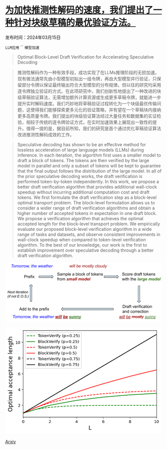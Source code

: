 # [为加快推测性解码的速度，我们提出了一种针对块级草稿的最优验证方法。](https://arxiv.org/abs/2403.10444)

发布时间：2024年03月15日

`LLM应用` `` `模型加速`

> Optimal Block-Level Draft Verification for Accelerating Speculative Decoding

> 推测性解码作为一种有效手段，成功实现了在LLMs推理阶段的无损加速。现有做法通常先由小型模型初拟出一组令牌，再由大型模型并行验证，只保留部分令牌以保证最终输出符合大型模型的分布规律。但以往的研究均采用逐令牌独立验证的方式。在此项研究中，我们创新性地提出了一种改进的块级草稿验证算法，无需增加额外计算资源或生成更多草稿令牌，就能进一步提升实时解码速度。我们巧妙地将草稿验证过程转化为一个块级最优传输问题，这使得我们能够探索更多元化的验证策略，并有望在一个草稿块内接纳更多高质量令牌。我们提出的块级验证算法经过大量任务和数据集的实证检验，相较于传统的逐令牌验证方式，在实时加速效果上展现出一致性的提升。值得一提的是，据目前所知，我们的研究是首个通过优化草稿验证算法改进推测性解码成效的工作。

> Speculative decoding has shown to be an effective method for lossless acceleration of large language models (LLMs) during inference. In each iteration, the algorithm first uses a smaller model to draft a block of tokens. The tokens are then verified by the large model in parallel and only a subset of tokens will be kept to guarantee that the final output follows the distribution of the large model. In all of the prior speculative decoding works, the draft verification is performed token-by-token independently. In this work, we propose a better draft verification algorithm that provides additional wall-clock speedup without incurring additional computation cost and draft tokens. We first formulate the draft verification step as a block-level optimal transport problem. The block-level formulation allows us to consider a wider range of draft verification algorithms and obtain a higher number of accepted tokens in expectation in one draft block. We propose a verification algorithm that achieves the optimal accepted length for the block-level transport problem. We empirically evaluate our proposed block-level verification algorithm in a wide range of tasks and datasets, and observe consistent improvements in wall-clock speedup when compared to token-level verification algorithm. To the best of our knowledge, our work is the first to establish improvement over speculative decoding through a better draft verification algorithm.

![为加快推测性解码的速度，我们提出了一种针对块级草稿的最优验证方法。](../../../paper_images/2403.10444/x1.png)

![为加快推测性解码的速度，我们提出了一种针对块级草稿的最优验证方法。](../../../paper_images/2403.10444/bernoulli.png)

[Arxiv](https://arxiv.org/abs/2403.10444)